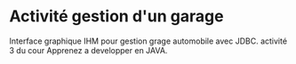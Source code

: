 # Activité gestion d'un garage
Interface graphique  IHM  pour gestion grage automobile avec JDBC.
activité 3 du cour Apprenez a developper en JAVA.
